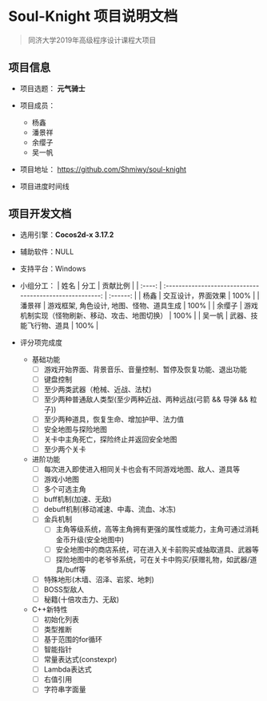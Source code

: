 # Soul-Knight 项目说明文档

> 同济大学2019年高级程序设计课程大项目

## 项目信息

- 项目选题： **元气骑士**

- 项目成员：
  - 杨鑫
  - 潘景祥
  - 余缨子
  - 吴一帆

- 项目地址： <https://github.com/Shmiwy/soul-knight>

- 项目进度时间线

## 项目开发文档

- 选用引擎：**Cocos2d-x 3.17.2**

- 辅助软件：NULL

- 支持平台：Windows

- 小组分工：
  |  姓名  |                           分工                           | 贡献比例 |
  | :----: | :------------------------------------------------------: | :------: |
  |  杨鑫  |           交互设计，界面效果                    |   100%   |
  | 潘景祥 |           游戏框架, 角色设计, 地图、怪物、道具生成             |   100%   |
  | 余缨子 |           游戏机制实现（怪物刷新、移动、攻击、地图切换）            |   100%   |
  | 吴一帆 |           武器、技能飞行物、道具            |   100%   |

- 评分项完成度
  - 基础功能
    - [ ] 游戏开始界面、背景音乐、音量控制、暂停及恢复功能、退出功能
    - [ ] 键盘控制
    - [ ] 至少两类武器（枪械、近战、法杖)
    - [ ] 至少两种普通敌人类型(至少两种近战、两种远战(弓箭 && 导弹 && 粒子))
    - [ ] 至少两种道具，恢复生命、增加护甲、法力值
    - [ ] 安全地图与探险地图
    - [ ] 关卡中主角死亡，探险终止并返回安全地图
    - [ ] 至少两个关卡
  - 进阶功能
    - [ ] 每次进入即使进入相同关卡也会有不同游戏地图、敌人、道具等
    - [ ] 游戏小地图
    - [ ] 多个可选主角
    - [ ] buff机制(加速、无敌)
    - [ ] debuff机制(移动减速、中毒、流血、冰冻)
    - [ ] 金兵机制
      - [ ] 主角等级系统，高等主角拥有更强的属性或能力，主角可通过消耗金币升级(安全地图中)
      - [ ] 安全地图中的商店系统，可在进入关卡前购买或抽取道具、武器等
      - [ ] 探险地图中的老爷爷系统，可在关卡中购买/获赠礼物，如武器/道具/buff等
    - [ ] 特殊地形(木墙、沼泽、岩浆、地刺)
    - [ ] BOSS型敌人
    - [ ] 秘籍(十倍攻击力、无敌)
  - C++新特性
    - [ ] 初始化列表
    - [ ] 类型推断
    - [ ] 基于范围的for循环
    - [ ] 智能指针
    - [ ] 常量表达式(constexpr)
    - [ ] Lambda表达式
    - [ ] 右值引用
    - [ ] 字符串字面量
